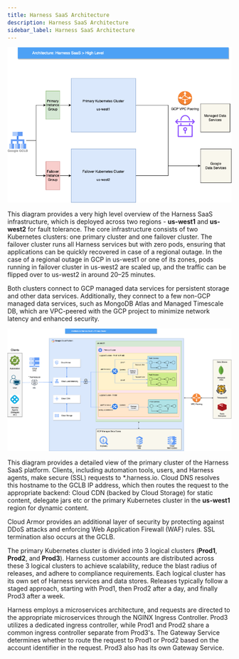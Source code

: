 ```yaml
---
title: Harness SaaS Architecture
description: Harness SaaS Architecture
sidebar_label: Harness SaaS Architecture
---
```




![](./static/harness_saas_high_level.png)

This diagram provides a very high level overview of the Harness SaaS infrastructure, which is deployed across two regions - **us-west1** and **us-west2** for fault tolerance. The core infrastructure consists of two Kubernetes clusters: one primary cluster and one failover cluster. The failover cluster runs all Harness services but with zero pods, ensuring that applications can be quickly recovered in case of a regional outage. In the case of a regional outage in GCP in us-west1 or one of its zones, pods running in failover cluster in us-west2 are scaled up, and the traffic can be flipped over to us-west2 in around 20–25 minutes. 

Both clusters connect to GCP managed data services for persistent storage and other data services. Additionally, they connect to a few non-GCP managed data services, such as MongoDB Atlas and Managed Timescale DB, which are VPC-peered with the GCP project to minimize network latency and enhanced security.



![](./static/harness_saas_primary_cluster.png)

This diagram provides a detailed view of the primary cluster of the Harness SaaS platform. Clients, including automation tools, users, and Harness agents, make secure (SSL) requests to *.harness.io. Cloud DNS resolves this hostname to the GCLB IP address, which then routes the request to the appropriate backend: Cloud CDN (backed by Cloud Storage) for static content, delegate jars etc or the primary Kubernetes cluster in the **us-west1** region for dynamic content.
	
Cloud Armor provides an additional layer of security by protecting against DDoS attacks and enforcing Web Application Firewall (WAF) rules. SSL termination also occurs at the GCLB.

The primary Kubernetes cluster is divided into 3 logical clusters (**Prod1**, **Prod2**, and **Prod3**). Harness customer accounts are distributed across these 3 logical clusters to achieve scalability, reduce the blast radius of releases, and adhere to compliance requirements. Each logical cluster has its own set of Harness services and data stores. Releases typically follow a staged approach, starting with Prod1, then Prod2 after a day, and finally Prod3 after a week.
	
Harness employs a microservices architecture, and requests are directed to the appropriate microservices through the NGINX Ingress Controller. Prod3 utilizes a dedicated ingress controller, while Prod1 and Prod2 share a common ingress controller separate from Prod3's. The Gateway Service determines whether to route the request to Prod1 or Prod2 based on the account identifier in the request. Prod3 also has its own Gateway Service.
